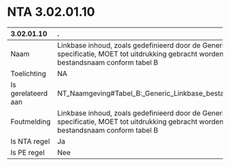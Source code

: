 # NTA 3.02.01.10

 3.02.01.10 | . 
 :--- | :--- 
 Naam | Linkbase inhoud, zoals gedefinieerd door de Generic Link 1.0 specificatie, MOET tot uitdrukking gebracht worden in de bestandsnaam conform tabel B 
 Toelichting | NA 
 Is gerelateerd aan | NT_Naamgeving#Tabel_B:_Generic_Linkbase_bestandsnaam_extensies 
 Foutmelding | Linkbase inhoud, zoals gedefinieerd door de Generic Link 1.0 specificatie, MOET tot uitdrukking gebracht worden in de bestandsnaam conform tabel B 
 Is NTA regel | Ja 
 Is PE regel | Nee 

